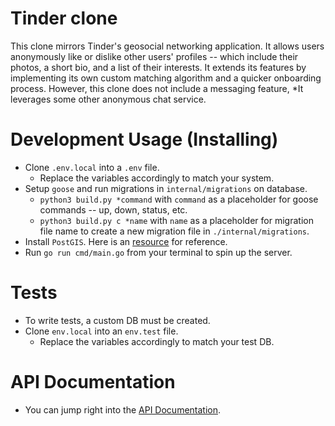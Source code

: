 # Tinder clone

This clone mirrors Tinder's geosocial networking application. It allows users anonymously like or dislike other users' profiles -- which include their photos, a short bio, and a list of their interests. It extends its features by implementing its own custom matching algorithm and a quicker onboarding process. However, this clone does not include a messaging feature, *It leverages some other anonymous chat service.

# Development Usage (Installing)

- Clone `.env.local` into a `.env` file.
    - Replace the variables accordingly to match your system.
- Setup `goose` and run migrations in `internal/migrations` on database.
    - `python3 build.py *command` with `command` as a placeholder for goose commands -- up, down, status, etc.
    - `python3 build.py c *name` with `name` as a placeholder for migration file name to create a new migration file in `./internal/migrations`.
- Install `PostGIS`. Here is an [resource](https://postgis.net/install/) for reference.
- Run `go run cmd/main.go` from your terminal to spin up the server.

# Tests

- To write tests, a custom DB must be created.
- Clone `env.local` into an `env.test` file.
    - Replace the variables accordingly to match your test DB.

# API Documentation

- You can jump right into the [API Documentation](APIDocs.MD).
